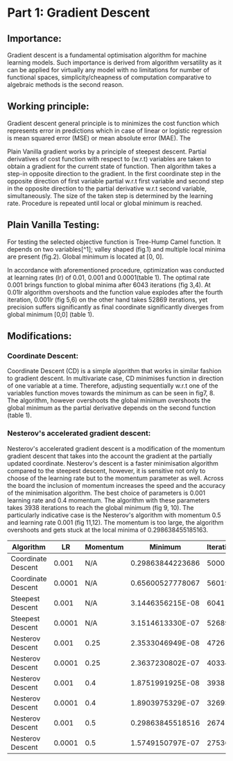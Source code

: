 # Part 1: Gradient Descent

## Importance:

Gradient descent is a fundamental optimisation algorithm for machine
learning models. Such importance is derived from algorithm versatility
as it can be applied for virtually any model with no limitations for
number of functional spaces, simplicity/cheapness of computation
comparative to algebraic methods is the second reason.

## Working principle:

Gradient descent general principle is to minimizes the cost function
which represents error in predictions which in case of linear or
logistic regression is mean squared error (MSE) or mean absolute error
(MAE). The

Plain Vanilla gradient works by a principle of steepest descent. Partial
derivatives of cost function with respect to (w.r.t) variables are taken
to obtain a gradient for the current state of function. Then algorithm
takes a step-in opposite direction to the gradient. In the first
coordinate step in the opposite direction of first variable partial
w.r.t first variable and second step in the opposite direction to the
partial derivative w.r.t second variable, simultaneously. The size of
the taken step is determined by the learning rate. Procedure is repeated
until local or global minimum is reached.

## Plain Vanilla Testing:

For testing the selected objective function is Tree-Hump Camel function.
It depends on two variables[^1]; valley shaped (fig.1) and multiple
local minima are present (fig.2). Global minimum is located at \[0, 0\].

In accordance with aforementioned procedure, optimization was conducted
at learning rates (lr) of 0.01, 0.001 and 0.0001(table 1). The optimal
rate 0.001 brings function to global minima after 6043 iterations (fig
3,4). At 0.01lr algorithm overshoots and the function value explodes
after the fourth iteration, 0.001lr (fig 5,6) on the other hand takes
52869 iterations, yet precision suffers significantly as final
coordinate significantly diverges from global minimum \[0,0\] (table 1).

## Modifications:

### Coordinate Descent: ###

Coordinate Descent (CD) is a simple algorithm that works in similar
fashion to gradient descent. In multivariate case, CD minimises function
in direction of one variable at a time. Therefore, adjusting
sequentially w.r.t one of the variables function moves towards the
minimum as can be seen in fig7, 8. The algorithm, however overshoots the
global minimum overshoots the global minimum as the partial derivative
depends on the second function (table 1).

### Nesterov's accelerated gradient descent: ###

Nesterov's accelerated gradient descent is a modification of the
momentum gradient descent that takes into the account the gradient at
the partially updated coordinate. Nesterov's descent is a faster
minimisation algorithm compared to the steepest descent, however, it is
sensitive not only to choose of the learning rate but to the momentum
parameter as well. Across the board the inclusion of momentum increases
the speed and the accuracy of the minimisation algorithm. The best
choice of parameters is 0.001 learning rate and 0.4 momentum. The
algorithm with these parameters takes 3938 iterations to reach the
global minimum (fig 9, 10). The particularly indicative case is the
Nesterov's algorithm with momentum 0.5 and learning rate 0.001 (fig
11,12). The momentum is too large, the algorithm overshoots and gets
stuck at the local minima of 0.298638455185163.


| Algorithm          | LR     | Momentum | Minimum          | Iterations | Coordinate             |
| ------------------ | ------ | -------- | ---------------- | ---------- | ---------------------- |
| Coordinate Descent | 0.001  | N/A      | 0.29863844223686 | 50001      | [-1.747552, 0.873776]  |
| Coordinate Descent | 0.0001 | N/A      | 0.65600527778067 | 56019      | [-1.955112, 0.978056]  |
| Steepest Descent   | 0.001  | N/A      | 3.1446356215E-08 | 6041       | [-7.62e-05, 0.000184]  |
| Steepest Descent   | 0.0001 | N/A      | 3.1514613330E-07 | 52689      | [-0.000241, 0.000582]  |
| Nesterov Descent   | 0.001  | 0.25     | 2.3533046949E-08 | 4726       | [-6.59e-05, 1.59we-04] |
| Nesterov Descent   | 0.0001 | 0.25     | 2.3637230802E-07 | 40334      | [-0.000208, 0.000504]  |
| Nesterov Descent   | 0.001  | 0.4      | 1.8751991925E-08 | 3938       | [-5.88e-05, 1.421e-04] |
| Nesterov Descent   | 0.0001 | 0.4      | 1.8903975329E-07 | 32693      | [-0.000186, 0.000451]  |
| Nesterov Descent   | 0.001  | 0.5      | 0.29863845518516 | 2674       | [-1.747563, 0.873892]  |
| Nesterov Descent   | 0.0001 | 0.5      | 1.5749150797E-07 | 27536      | [-0.000171, 0.000412]  |
